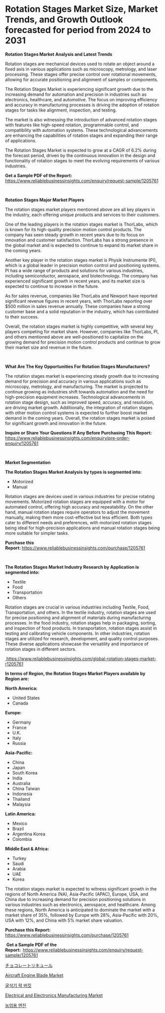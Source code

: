 <p><h1>Rotation Stages Market Size, Market Trends, and Growth Outlook forecasted for period from 2024 to 2031</h1></p><p><strong>Rotation Stages Market Analysis and Latest Trends</strong></p>
<p><p>Rotation stages are mechanical devices used to rotate an object around a fixed axis in various applications such as microscopy, metrology, and laser processing. These stages offer precise control over rotational movements, allowing for accurate positioning and alignment of samples or components.</p><p>The Rotation Stages Market is experiencing significant growth due to the increasing demand for automation and precision in industries such as electronics, healthcare, and automotive. The focus on improving efficiency and accuracy in manufacturing processes is driving the adoption of rotation stages for tasks like alignment, inspection, and testing.</p><p>The market is also witnessing the introduction of advanced rotation stages with features like high-speed rotation, programmable control, and compatibility with automation systems. These technological advancements are enhancing the capabilities of rotation stages and expanding their range of applications.</p><p>The Rotation Stages Market is expected to grow at a CAGR of 6.2% during the forecast period, driven by the continuous innovation in the design and functionality of rotation stages to meet the evolving requirements of various industries.</p></p>
<p><strong>Get a Sample PDF of the Report:&nbsp;</strong> <a href="https://www.reliablebusinessinsights.com/enquiry/request-sample/1205761">https://www.reliablebusinessinsights.com/enquiry/request-sample/1205761</a></p>
<p>&nbsp;</p>
<p><strong>Rotation Stages Major Market Players</strong></p>
<p><p>The rotation stages market players mentioned above are all key players in the industry, each offering unique products and services to their customers. </p><p>One of the leading players in the rotation stages market is ThorLabs, which is known for its high-quality precision motion control products. The company has seen steady growth in recent years due to its focus on innovation and customer satisfaction. ThorLabs has a strong presence in the global market and is expected to continue to expand its market share in the coming years.</p><p>Another key player in the rotation stages market is Physik Instrumente (PI), which is a global leader in precision motion control and positioning systems. PI has a wide range of products and solutions for various industries, including semiconductor, aerospace, and biotechnology. The company has experienced significant growth in recent years, and its market size is expected to continue to increase in the future.</p><p>As for sales revenue, companies like ThorLabs and Newport have reported significant revenue figures in recent years, with ThorLabs reporting over $500 million in sales revenue annually. These companies have a strong customer base and a solid reputation in the industry, which has contributed to their success.</p><p>Overall, the rotation stages market is highly competitive, with several key players competing for market share. However, companies like ThorLabs, PI, and others mentioned above are well-positioned to capitalize on the growing demand for precision motion control products and continue to grow their market size and revenue in the future.</p></p>
<p>&nbsp;</p>
<p><strong>What Are The Key Opportunities For Rotation Stages Manufacturers?</strong></p>
<p><p>The rotation stages market is experiencing steady growth due to increasing demand for precision and accuracy in various applications such as microscopy, metrology, and manufacturing. The market is projected to continue growing as industries shift towards automation and the need for high-precision equipment increases. Technological advancements in rotation stage design, such as improved speed, accuracy, and resolution, are driving market growth. Additionally, the integration of rotation stages with other motion control systems is expected to further boost market demand in the coming years. Overall, the rotation stages market is poised for significant growth and innovation in the future.</p></p>
<p><strong>Inquire or Share Your Questions If Any Before Purchasing This Report:</strong> <a href="https://www.reliablebusinessinsights.com/enquiry/pre-order-enquiry/1205761">https://www.reliablebusinessinsights.com/enquiry/pre-order-enquiry/1205761</a></p>
<p>&nbsp;</p>
<p><strong>Market Segmentation</strong></p>
<p><strong>The Rotation Stages Market Analysis by types is segmented into:</strong></p>
<p><ul><li>Motorized</li><li>Manual</li></ul></p>
<p><p>Rotation stages are devices used in various industries for precise rotating movements. Motorized rotation stages are equipped with a motor for automated control, offering high accuracy and repeatability. On the other hand, manual rotation stages require operators to adjust the movement manually, making them more cost-effective but less efficient. Both types cater to different needs and preferences, with motorized rotation stages being ideal for high-precision applications and manual rotation stages being more suitable for simpler tasks.</p></p>
<p><strong>Purchase this Report:&nbsp;</strong><a href="https://www.reliablebusinessinsights.com/purchase/1205761">https://www.reliablebusinessinsights.com/purchase/1205761</a></p>
<p>&nbsp;</p>
<p><strong>The Rotation Stages Market Industry Research by Application is segmented into:</strong></p>
<p><ul><li>Textile</li><li>Food</li><li>Transportation</li><li>Others</li></ul></p>
<p><p>Rotation stages are crucial in various industries including Textile, Food, Transportation, and others. In the textile industry, rotation stages are used for precise positioning and alignment of materials during manufacturing processes. In the food industry, rotation stages help in packaging, sorting, and inspection of food products. In transportation, rotation stages assist in testing and calibrating vehicle components. In other industries, rotation stages are utilized for research, development, and quality control purposes. These diverse applications showcase the versatility and importance of rotation stages in different sectors.</p></p>
<p><a href="https://www.reliablebusinessinsights.com/global-rotation-stages-market-r1205761">&nbsp;https://www.reliablebusinessinsights.com/global-rotation-stages-market-r1205761</a></p>
<p><strong>In terms of Region, the Rotation Stages Market Players available by Region are:</strong></p>
<p>
    <p> <strong> North America: </strong>
        <ul>
            <li>United States</li>
            <li>Canada</li>
        </ul>
        </p> 
    <p> <strong> Europe: </strong>
        <ul>
            <li>Germany</li>
            <li>France</li>
            <li>U.K.</li>
            <li>Italy</li>
            <li>Russia</li>
        </ul>
        </p> 
    <p> <strong> Asia-Pacific: </strong>
        <ul>
            <li>China</li>
            <li>Japan</li>
            <li>South Korea</li>
            <li>India</li>
            <li>Australia</li>
            <li>China Taiwan</li>
            <li>Indonesia</li>
            <li>Thailand</li>
            <li>Malaysia</li>
        </ul>
        </p> 
    <p> <strong> Latin America: </strong>
        <ul>
            <li>Mexico</li>
            <li>Brazil</li>
            <li>Argentina Korea</li>
            <li>Colombia</li>
        </ul>
        </p> 
    <p> <strong> Middle East & Africa: </strong>
        <ul>
            <li>Turkey</li>
            <li>Saudi</li>
            <li>Arabia</li>
            <li>UAE</li>
            <li>Korea</li>
        </ul>
    </p>
    </p>
<p><p>The rotation stages market is expected to witness significant growth in the regions of North America (NA), Asia-Pacific (APAC), Europe, USA, and China due to increasing demand for precision positioning solutions in various industries such as electronics, aerospace, and healthcare. Among these regions, North America is anticipated to dominate the market with a market share of 35%, followed by Europe with 28%, Asia-Pacific with 20%, USA with 12%, and China with 5% market share valuation.</p></p>
<p><strong>Purchase this Report: </strong><a href="https://www.reliablebusinessinsights.com/purchase/1205761">https://www.reliablebusinessinsights.com/purchase/1205761</a></p>
<p>&nbsp;<strong>Get a Sample PDF of the Report:&nbsp;&nbsp;</strong><a href="https://www.reliablebusinessinsights.com/enquiry/request-sample/1205761">https://www.reliablebusinessinsights.com/enquiry/request-sample/1205761</a></p>
<p><strong></strong></p>
<p><p><a href="https://github.com/CarlieShields/Market-Research-Report-List-1/blob/main/7872507156525.md">チョコレートリキュール</a></p><p><a href="https://github.com/marthawweekle/Market-Research-Report-List-1/blob/main/aircraft-engine-blade-market.md">Aircraft Engine Blade Market</a></p><p><a href="https://github.com/alpinestartsekian/Market-Research-Report-List-1/blob/main/9741505167437.md">굴삭기 락 버킷</a></p><p><a href="https://github.com/SheilaBruen2023/Market-Research-Report-List-1/blob/main/electrical-and-electronics-manufacturing-market.md">Electrical and Electronics Manufacturing Market</a></p><p><a href="https://github.com/hasanrajibul387/Market-Research-Report-List-1/blob/main/8907085167436.md">농업용 엔진</a></p></p>